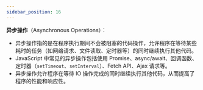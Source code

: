 ```yaml
---
sidebar_position: 16
---
```


**异步操作**（Asynchronous Operations）：

- 异步操作指的是在程序执行期间不会被阻塞的代码操作，允许程序在等待某些耗时的任务（如网络请求、文件读取、定时器等）的同时继续执行其他代码。
- JavaScript 中常见的异步操作包括使用 Promise、async/await、回调函数、定时器（`setTimeout`、`setInterval`）、Fetch API、Ajax 请求等。
- 异步操作允许程序在等待 IO 操作完成的同时继续执行其他代码，从而提高了程序的性能和响应性。